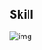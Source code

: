 
## Skill 
![img](https://skillicons.dev/icons?i=git,github,netlify,visualstudio,vscode,postman,html,css,sass,bootstrap,tailwind,javascript,webpack,react,cs)
<!---
gb-redRabit/gb-redRabit is a ✨ special ✨ repository because its `README.md` (this file) appears on your GitHub profile.
You can click the Preview link to take a look at your changes.
--->

